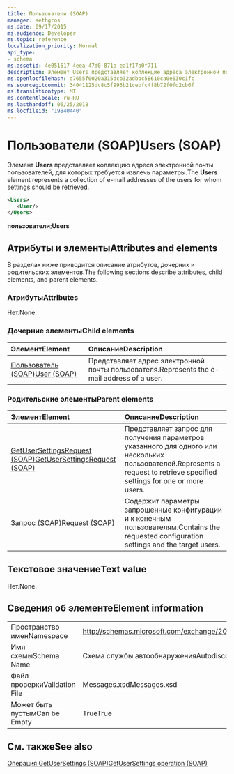 ```yaml
---
title: Пользователи (SOAP)
manager: sethgros
ms.date: 09/17/2015
ms.audience: Developer
ms.topic: reference
localization_priority: Normal
api_type:
- schema
ms.assetid: 4e051617-4eea-47d0-871a-ea1f17a0f711
description: Элемент Users представляет коллекцию адреса электронной почты пользователей, для которых требуется извлечь параметры.
ms.openlocfilehash: d7655f0020a315dcb32adbbc58610ca0e630c1fc
ms.sourcegitcommit: 34041125dc8c5f993b21cebfc4f8b72f0fd2cb6f
ms.translationtype: MT
ms.contentlocale: ru-RU
ms.lasthandoff: 06/25/2018
ms.locfileid: "19840440"
---
```

# <a name="users-soap"></a><span data-ttu-id="ea805-103">Пользователи (SOAP)</span><span class="sxs-lookup"><span data-stu-id="ea805-103">Users (SOAP)</span></span>

<span data-ttu-id="ea805-104">Элемент **Users** представляет коллекцию адреса электронной почты пользователей, для которых требуется извлечь параметры.</span><span class="sxs-lookup"><span data-stu-id="ea805-104">The **Users** element represents a collection of e-mail addresses of the users for whom settings should be retrieved.</span></span> 
  
```XML
<Users>
   <User/>
</Users>
```

 <span data-ttu-id="ea805-105">**пользователи**;</span><span class="sxs-lookup"><span data-stu-id="ea805-105">**Users**</span></span>
## <a name="attributes-and-elements"></a><span data-ttu-id="ea805-106">Атрибуты и элементы</span><span class="sxs-lookup"><span data-stu-id="ea805-106">Attributes and elements</span></span>

<span data-ttu-id="ea805-107">В разделах ниже приводится описание атрибутов, дочерних и родительских элементов.</span><span class="sxs-lookup"><span data-stu-id="ea805-107">The following sections describe attributes, child elements, and parent elements.</span></span>
  
### <a name="attributes"></a><span data-ttu-id="ea805-108">Атрибуты</span><span class="sxs-lookup"><span data-stu-id="ea805-108">Attributes</span></span>

<span data-ttu-id="ea805-109">Нет.</span><span class="sxs-lookup"><span data-stu-id="ea805-109">None.</span></span>
  
### <a name="child-elements"></a><span data-ttu-id="ea805-110">Дочерние элементы</span><span class="sxs-lookup"><span data-stu-id="ea805-110">Child elements</span></span>

|<span data-ttu-id="ea805-111">**Элемент**</span><span class="sxs-lookup"><span data-stu-id="ea805-111">**Element**</span></span>|<span data-ttu-id="ea805-112">**Описание**</span><span class="sxs-lookup"><span data-stu-id="ea805-112">**Description**</span></span>|
|:-----|:-----|
|[<span data-ttu-id="ea805-113">Пользователь (SOAP)</span><span class="sxs-lookup"><span data-stu-id="ea805-113">User (SOAP)</span></span>](user-soap.md) <br/> |<span data-ttu-id="ea805-114">Представляет адрес электронной почты пользователя.</span><span class="sxs-lookup"><span data-stu-id="ea805-114">Represents the e-mail address of a user.</span></span>  <br/> |
   
### <a name="parent-elements"></a><span data-ttu-id="ea805-115">Родительские элементы</span><span class="sxs-lookup"><span data-stu-id="ea805-115">Parent elements</span></span>

|<span data-ttu-id="ea805-116">**Элемент**</span><span class="sxs-lookup"><span data-stu-id="ea805-116">**Element**</span></span>|<span data-ttu-id="ea805-117">**Описание**</span><span class="sxs-lookup"><span data-stu-id="ea805-117">**Description**</span></span>|
|:-----|:-----|
|[<span data-ttu-id="ea805-118">GetUserSettingsRequest (SOAP)</span><span class="sxs-lookup"><span data-stu-id="ea805-118">GetUserSettingsRequest (SOAP)</span></span>](getusersettingsrequest-soap.md) <br/> |<span data-ttu-id="ea805-119">Представляет запрос для получения параметров указанного для одного или нескольких пользователей.</span><span class="sxs-lookup"><span data-stu-id="ea805-119">Represents a request to retrieve specified settings for one or more users.</span></span>  <br/> |
|[<span data-ttu-id="ea805-120">Запрос (SOAP)</span><span class="sxs-lookup"><span data-stu-id="ea805-120">Request (SOAP)</span></span>](request-soap.md) <br/> |<span data-ttu-id="ea805-121">Содержит параметры запрошенные конфигурации и к конечным пользователям.</span><span class="sxs-lookup"><span data-stu-id="ea805-121">Contains the requested configuration settings and the target users.</span></span>  <br/> |
   
## <a name="text-value"></a><span data-ttu-id="ea805-122">Текстовое значение</span><span class="sxs-lookup"><span data-stu-id="ea805-122">Text value</span></span>

<span data-ttu-id="ea805-123">Нет.</span><span class="sxs-lookup"><span data-stu-id="ea805-123">None.</span></span>
  
## <a name="element-information"></a><span data-ttu-id="ea805-124">Сведения об элементе</span><span class="sxs-lookup"><span data-stu-id="ea805-124">Element information</span></span>

|||
|:-----|:-----|
|<span data-ttu-id="ea805-125">Пространство имен</span><span class="sxs-lookup"><span data-stu-id="ea805-125">Namespace</span></span>  <br/> |http://schemas.microsoft.com/exchange/2010/Autodiscover  <br/> |
|<span data-ttu-id="ea805-126">Имя схемы</span><span class="sxs-lookup"><span data-stu-id="ea805-126">Schema Name</span></span>  <br/> |<span data-ttu-id="ea805-127">Схема службы автообнаружения</span><span class="sxs-lookup"><span data-stu-id="ea805-127">Autodiscover schema</span></span>  <br/> |
|<span data-ttu-id="ea805-128">Файл проверки</span><span class="sxs-lookup"><span data-stu-id="ea805-128">Validation File</span></span>  <br/> |<span data-ttu-id="ea805-129">Messages.xsd</span><span class="sxs-lookup"><span data-stu-id="ea805-129">Messages.xsd</span></span>  <br/> |
|<span data-ttu-id="ea805-130">Может быть пустым</span><span class="sxs-lookup"><span data-stu-id="ea805-130">Can be Empty</span></span>  <br/> |<span data-ttu-id="ea805-131">True</span><span class="sxs-lookup"><span data-stu-id="ea805-131">True</span></span>  <br/> |
   
## <a name="see-also"></a><span data-ttu-id="ea805-132">См. также</span><span class="sxs-lookup"><span data-stu-id="ea805-132">See also</span></span>



[<span data-ttu-id="ea805-133">Операция GetUserSettings (SOAP)</span><span class="sxs-lookup"><span data-stu-id="ea805-133">GetUserSettings operation (SOAP)</span></span>](getusersettings-operation-soap.md)

